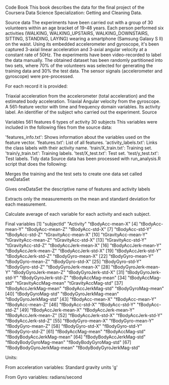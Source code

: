 Code Book
This book describes the data for the final project of the Coursera Data Science Specialization: Getting and Cleaning Data.

Source data
The experiments have been carried out with a group of 30 volunteers within an age bracket of 19-48 years. Each person performed six activities (WALKING, WALKING_UPSTAIRS, WALKING_DOWNSTAIRS, SITTING, STANDING, LAYING) wearing a smartphone (Samsung Galaxy S II) on the waist. Using its embedded accelerometer and gyroscope, it's been captured 3-axial linear acceleration and 3-axial angular velocity at a constant rate of 50Hz. The experiments have been video-recorded to label the data manually. The obtained dataset has been randomly partitioned into two sets, where 70% of the volunteers was selected for generating the training data and 30% the test data. The sensor signals (accelerometer and gyroscope) were pre-processed.

For each record it is provided:

Triaxial acceleration from the accelerometer (total acceleration) and the estimated body acceleration.
Triaxial Angular velocity from the gyroscope.
A 561-feature vector with time and frequency domain variables.
Its activity label.
An identifier of the subject who carried out the experiment.
Source

Variables
561 features
6 types of activity
30 subjects
This variables were included in the following files from the source data:

'features_info.txt': Shows information about the variables used on the feature vector.
'features.txt': List of all features.
'activity_labels.txt': Links the class labels with their activity name.
'train/X_train.txt': Training set.
'train/y_train.txt': Training labels.
'test/X_test.txt': Test set.
'test/y_test.txt': Test labels.
Tidy data
Source data has been processed with run_analysis.R script that does the following:

Merges the training and the test sets to create one data set called oneDataSet

Gives oneDataSet the descriptive name of features and activity labels

Extracts only the measurements on the mean and standard deviation for each measurement.

Calculate average of each variable for each activity and each subject.

Final variables
[1] "subjectId" "Activity" "tBodyAcc-mean-X"
[4] "tBodyAcc-mean-Y" "tBodyAcc-mean-Z" "tBodyAcc-std-X"
[7] "tBodyAcc-std-Y" "tBodyAcc-std-Z" "tGravityAcc-mean-X"
[10] "tGravityAcc-mean-Y" "tGravityAcc-mean-Z" "tGravityAcc-std-X"
[13] "tGravityAcc-std-Y" "tGravityAcc-std-Z" "tBodyAccJerk-mean-X"
[16] "tBodyAccJerk-mean-Y" "tBodyAccJerk-mean-Z" "tBodyAccJerk-std-X"
[19] "tBodyAccJerk-std-Y" "tBodyAccJerk-std-Z" "tBodyGyro-mean-X"
[22] "tBodyGyro-mean-Y" "tBodyGyro-mean-Z" "tBodyGyro-std-X"
[25] "tBodyGyro-std-Y" "tBodyGyro-std-Z" "tBodyGyroJerk-mean-X"
[28] "tBodyGyroJerk-mean-Y" "tBodyGyroJerk-mean-Z" "tBodyGyroJerk-std-X"
[31] "tBodyGyroJerk-std-Y" "tBodyGyroJerk-std-Z" "tBodyAccMag-mean"
[34] "tBodyAccMag-std" "tGravityAccMag-mean" "tGravityAccMag-std"
[37] "tBodyAccJerkMag-mean" "tBodyAccJerkMag-std" "tBodyGyroMag-mean"
[40] "tBodyGyroMag-std" "tBodyGyroJerkMag-mean" "tBodyGyroJerkMag-std"
[43] "fBodyAcc-mean-X" "fBodyAcc-mean-Y" "fBodyAcc-mean-Z"
[46] "fBodyAcc-std-X" "fBodyAcc-std-Y" "fBodyAcc-std-Z"
[49] "fBodyAccJerk-mean-X" "fBodyAccJerk-mean-Y" "fBodyAccJerk-mean-Z"
[52] "fBodyAccJerk-std-X" "fBodyAccJerk-std-Y" "fBodyAccJerk-std-Z"
[55] "fBodyGyro-mean-X" "fBodyGyro-mean-Y" "fBodyGyro-mean-Z"
[58] "fBodyGyro-std-X" "fBodyGyro-std-Y" "fBodyGyro-std-Z"
[61] "fBodyAccMag-mean" "fBodyAccMag-std" "fBodyBodyAccJerkMag-mean" [64] "fBodyBodyAccJerkMag-std" "fBodyBodyGyroMag-mean" "fBodyBodyGyroMag-std"
[67] "fBodyBodyGyroJerkMag-mean" "fBodyBodyGyroJerkMag-std"

Units:

From acceleration variables: Standard gravity units 'g'

From Gyro variables: radians/second

